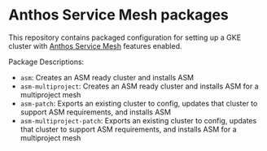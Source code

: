 # Anthos Service Mesh packages

This repository contains packaged configuration for setting up a GKE cluster
with [Anthos Service Mesh] features enabled.

[Anthos Service Mesh]: https://cloud.google.com/anthos/service-mesh/

Package Descriptions:

* `asm`: Creates an ASM ready cluster and installs ASM
* `asm-multiproject`: Creates an ASM ready cluster and installs ASM for a multiproject mesh
* `asm-patch`: Exports an existing cluster to config, updates that cluster to
  support ASM requirements, and installs ASM
* `asm-multiproject-patch`: Exports an existing cluster to config, updates that cluster to
  support ASM requirements, and installs ASM for a multiproject mesh